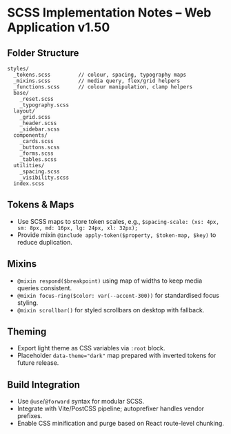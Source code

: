 # SCSS Implementation Notes – Web Application v1.50

## Folder Structure
```
styles/
  _tokens.scss         // colour, spacing, typography maps
  _mixins.scss         // media query, flex/grid helpers
  _functions.scss      // colour manipulation, clamp helpers
  base/
    _reset.scss
    _typography.scss
  layout/
    _grid.scss
    _header.scss
    _sidebar.scss
  components/
    _cards.scss
    _buttons.scss
    _forms.scss
    _tables.scss
  utilities/
    _spacing.scss
    _visibility.scss
  index.scss
```

## Tokens & Maps
- Use SCSS maps to store token scales, e.g., `$spacing-scale: (xs: 4px, sm: 8px, md: 16px, lg: 24px, xl: 32px);`
- Provide mixin `@include apply-token($property, $token-map, $key)` to reduce duplication.

## Mixins
- `@mixin respond($breakpoint)` using map of widths to keep media queries consistent.
- `@mixin focus-ring($color: var(--accent-300))` for standardised focus styling.
- `@mixin scrollbar()` for styled scrollbars on desktop with fallback.

## Theming
- Export light theme as CSS variables via `:root` block.
- Placeholder `data-theme="dark"` map prepared with inverted tokens for future release.

## Build Integration
- Use `@use`/`@forward` syntax for modular SCSS.
- Integrate with Vite/PostCSS pipeline; autoprefixer handles vendor prefixes.
- Enable CSS minification and purge based on React route-level chunking.
